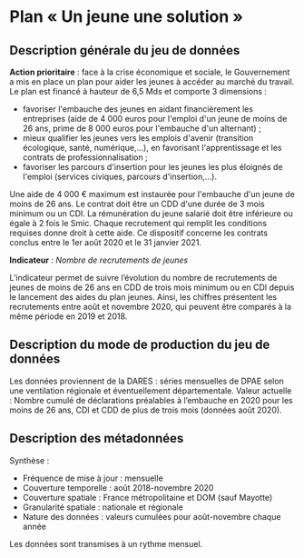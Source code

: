# Plan « Un jeune une solution »
## Description générale du jeu de données 
**Action prioritaire** : face à la crise économique et sociale, le Gouvernement a mis en place un plan pour aider les jeunes à accéder au marché du travail. Le plan est financé à hauteur de 6,5 Mds et comporte 3 dimensions : 
- favoriser l'embauche des jeunes en aidant financièrement les entreprises (aide de 4 000 euros pour l'emploi d'un jeune de moins de 26 ans, prime de 8 000 euros pour l'embauche d'un alternant) ;
- mieux qualifier les jeunes vers les emplois d'avenir (transition écologique, santé, numérique,...), en favorisant l'apprentissage et les contrats de professionnalisation ; 
- favoriser les parcours d'insertion pour les jeunes les plus éloignés de l'emploi (services civiques, parcours d'insertion,...).

Une aide de 4 000 € maximum est instaurée pour l'embauche d'un jeune de moins de 26 ans. Le contrat doit être un CDD d'une durée de 3 mois minimum ou un CDI. La rémunération du jeune salarié doit être inférieure ou égale à 2 fois le Smic. Chaque recrutement qui remplit les conditions requises donne droit à cette aide. Ce dispositif concerne les contrats conclus entre le 1er août 2020 et le 31 janvier 2021.

**Indicateur** : *Nombre de recrutements de jeunes*

L’indicateur permet de suivre l’évolution du nombre de recrutements de jeunes de moins de 26 ans en CDD de trois mois minimum ou en CDI depuis le lancement des aides du plan jeunes. Ainsi, les chiffres présentent les recrutements entre août et novembre 2020, qui peuvent être comparés à la même période en 2019 et 2018.

## Description du mode de production du jeu de données 
Les données proviennent de la DARES : séries mensuelles de DPAE selon une ventilation régionale et éventuellement départementale. Valeur actuelle : Nombre cumulé de déclarations préalables à l’embauche en 2020 pour les moins de 26 ans, CDI et CDD de plus de trois mois (données août 2020).

## Description des métadonnées 
Synthèse : 
-	Fréquence de mise à jour : mensuelle
-	Couverture temporelle : août 2018-novembre 2020
-	Couverture spatiale : France métropolitaine et DOM (sauf Mayotte)
-	Granularité spatiale : nationale et régionale
-	Nature des données : valeurs  cumulées pour août-novembre chaque année

Les données sont transmises à un rythme mensuel.
